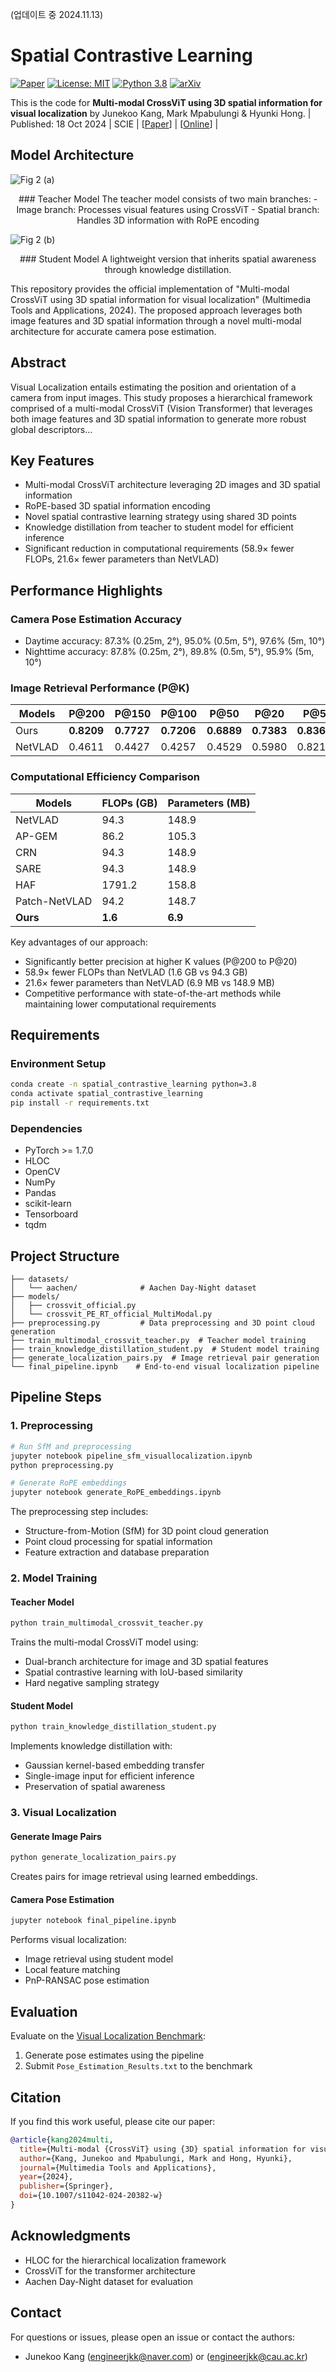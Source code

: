 (업데이트 중 2024.11.13)
# Spatial Contrastive Learning
[![Paper](https://img.shields.io/badge/Paper-Springer-blue)](https://doi.org/10.1007/s11042-024-20382-w)
[![License: MIT](https://img.shields.io/badge/License-MIT-yellow.svg)](https://opensource.org/licenses/MIT)
[![Python 3.8](https://img.shields.io/badge/python-3.8-blue.svg)](https://www.python.org/downloads/release/python-380/)
[![arXiv](https://img.shields.io/badge/MTAP-2024-b31b1b.svg)](https://link.springer.com/article/10.1007/s11042-024-20382-w)

This is the code for **Multi-modal CrossViT using 3D spatial information for visual localization** by Junekoo Kang, Mark Mpabulungi & Hyunki Hong. | Published: 18 Oct 2024 | SCIE | [[Paper](https://drive.google.com/file/d/16deTO1LvQE-eh0E4dOQJt9njEz26IRIu/view?usp=sharing)] | [[Online](https://link.springer.com/article/10.1007/s11042-024-20382-w?utm_source=rct_congratemailt&utm_medium=email&utm_campaign=nonoa_20241018&utm_content=10.1007%2Fs11042-024-20382-w)] |   

## Model Architecture
![Fig 2 (a)](https://github.com/user-attachments/assets/7d9881c4-f7a9-496e-be1c-f54928ca426e)  
<p align="center">
### Teacher Model
The teacher model consists of two main branches:
- Image branch: Processes visual features using CrossViT
- Spatial branch: Handles 3D information with RoPE encoding
</p>

![Fig 2 (b)](https://github.com/user-attachments/assets/b42417f3-ee4e-43ce-9b69-565312f3b1a2)  
<p align="center">
### Student Model
A lightweight version that inherits spatial awareness through knowledge distillation. 
</p>

This repository provides the official implementation of "Multi-modal CrossViT using 3D spatial information for visual localization" (Multimedia Tools and Applications, 2024). The proposed approach leverages both image features and 3D spatial information through a novel multi-modal architecture for accurate camera pose estimation.

## Abstract
Visual Localization entails estimating the position and orientation of a camera from input images. This study proposes a hierarchical framework comprised of a multi-modal CrossViT (Vision Transformer) that leverages both image features and 3D spatial information to generate more robust global descriptors...

## Key Features
- Multi-modal CrossViT architecture leveraging 2D images and 3D spatial information
- RoPE-based 3D spatial information encoding
- Novel spatial contrastive learning strategy using shared 3D points
- Knowledge distillation from teacher to student model for efficient inference
- Significant reduction in computational requirements (58.9× fewer FLOPs, 21.6× fewer parameters than NetVLAD)

## Performance Highlights

### Camera Pose Estimation Accuracy
- Daytime accuracy: 87.3% (0.25m, 2°), 95.0% (0.5m, 5°), 97.6% (5m, 10°)
- Nighttime accuracy: 87.8% (0.25m, 2°), 89.8% (0.5m, 5°), 95.9% (5m, 10°)

### Image Retrieval Performance (P@K)
| Models | P@200 | P@150 | P@100 | P@50 | P@20 | P@5 | P@1 |
|--------|--------|--------|--------|-------|-------|------|------|
| Ours | **0.8209** | **0.7727** | **0.7206** | **0.6889** | **0.7383** | **0.8368** | 0.8976 |
| NetVLAD | 0.4611 | 0.4427 | 0.4257 | 0.4529 | 0.5980 | 0.8219 | **0.9425** |

### Computational Efficiency Comparison
| Models | FLOPs (GB) | Parameters (MB) |
|--------|------------|-----------------|
| NetVLAD | 94.3 | 148.9 |
| AP-GEM | 86.2 | 105.3 |
| CRN | 94.3 | 148.9 |
| SARE | 94.3 | 148.9 |
| HAF | 1791.2 | 158.8 |
| Patch-NetVLAD | 94.2 | 148.7 |
| **Ours** | **1.6** | **6.9** |

Key advantages of our approach:
- Significantly better precision at higher K values (P@200 to P@20)
- 58.9× fewer FLOPs than NetVLAD (1.6 GB vs 94.3 GB)
- 21.6× fewer parameters than NetVLAD (6.9 MB vs 148.9 MB)
- Competitive performance with state-of-the-art methods while maintaining lower computational requirements  

## Requirements

### Environment Setup
```bash
conda create -n spatial_contrastive_learning python=3.8
conda activate spatial_contrastive_learning
pip install -r requirements.txt
```

### Dependencies
- PyTorch >= 1.7.0
- HLOC
- OpenCV
- NumPy
- Pandas
- scikit-learn
- Tensorboard
- tqdm

## Project Structure
```
├── datasets/
│   └── aachen/              # Aachen Day-Night dataset
├── models/
│   ├── crossvit_official.py
│   └── crossvit_PE_RT_official_MultiModal.py
├── preprocessing.py         # Data preprocessing and 3D point cloud generation
├── train_multimodal_crossvit_teacher.py  # Teacher model training
├── train_knowledge_distillation_student.py  # Student model training
├── generate_localization_pairs.py  # Image retrieval pair generation
└── final_pipeline.ipynb    # End-to-end visual localization pipeline
```

## Pipeline Steps

### 1. Preprocessing
```bash
# Run SfM and preprocessing
jupyter notebook pipeline_sfm_visuallocalization.ipynb
python preprocessing.py

# Generate RoPE embeddings
jupyter notebook generate_RoPE_embeddings.ipynb
```

The preprocessing step includes:
- Structure-from-Motion (SfM) for 3D point cloud generation
- Point cloud processing for spatial information
- Feature extraction and database preparation

### 2. Model Training

#### Teacher Model
```bash
python train_multimodal_crossvit_teacher.py
```
Trains the multi-modal CrossViT model using:
- Dual-branch architecture for image and 3D spatial features
- Spatial contrastive learning with IoU-based similarity
- Hard negative sampling strategy

#### Student Model
```bash
python train_knowledge_distillation_student.py
```
Implements knowledge distillation with:
- Gaussian kernel-based embedding transfer
- Single-image input for efficient inference
- Preservation of spatial awareness

### 3. Visual Localization

#### Generate Image Pairs
```bash
python generate_localization_pairs.py
```
Creates pairs for image retrieval using learned embeddings.

#### Camera Pose Estimation
```bash
jupyter notebook final_pipeline.ipynb
```
Performs visual localization:
- Image retrieval using student model
- Local feature matching
- PnP-RANSAC pose estimation

## Evaluation
Evaluate on the [Visual Localization Benchmark](https://www.visuallocalization.net/):
1. Generate pose estimates using the pipeline
2. Submit `Pose_Estimation_Results.txt` to the benchmark

## Citation
If you find this work useful, please cite our paper:
```bibtex
@article{kang2024multi,
  title={Multi-modal {CrossViT} using {3D} spatial information for visual localization},
  author={Kang, Junekoo and Mpabulungi, Mark and Hong, Hyunki},
  journal={Multimedia Tools and Applications},
  year={2024},
  publisher={Springer},
  doi={10.1007/s11042-024-20382-w}
}
```

## Acknowledgments
- HLOC for the hierarchical localization framework
- CrossViT for the transformer architecture
- Aachen Day-Night dataset for evaluation

## Contact
For questions or issues, please open an issue or contact the authors:
- Junekoo Kang (engineerjkk@naver.com) or (engineerjkk@cau.ac.kr)



